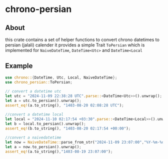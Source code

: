 # chrono-persian
## About
this crate contains a set of helper functions to convert chrono datetimes to persian (jalali) calender
it provides a simple Trait `ToPersian` which is implemented for `NaiveDateTime`, `DateTime<Utc>` and `DateTime<Local`
##

## Example
```rust
use chrono::{DateTime, Utc, Local, NaiveDateTime};
use chrono_persian::ToPersian;
 
// convert a datetime utc
let utc = "2024-11-09 22:38:28 UTC".parse::<DateTime<Utc>>().unwrap();
let a = utc.to_persian().unwrap();
assert_eq!(a.to_string(), "1403-08-20 02:08:28 UTC");

//convert a datetime local
let local = "2024-11-10 02:17:54 +03:30".parse::<DateTime<Local>>().unwrap();
let b = local.to_persian().unwrap();
assert_eq!(b.to_string(), "1403-08-20 02:17:54 +00:00");
   
//convert a naivedatetime
let now = NaiveDateTime::parse_from_str("2024-11-09 23:07:00","%Y-%m-%d %H:%M:%S").unwrap();
let a = now.to_persian().unwrap();
assert_eq!(a.to_string(),"1403-08-19 23:07:00");
 
 ```